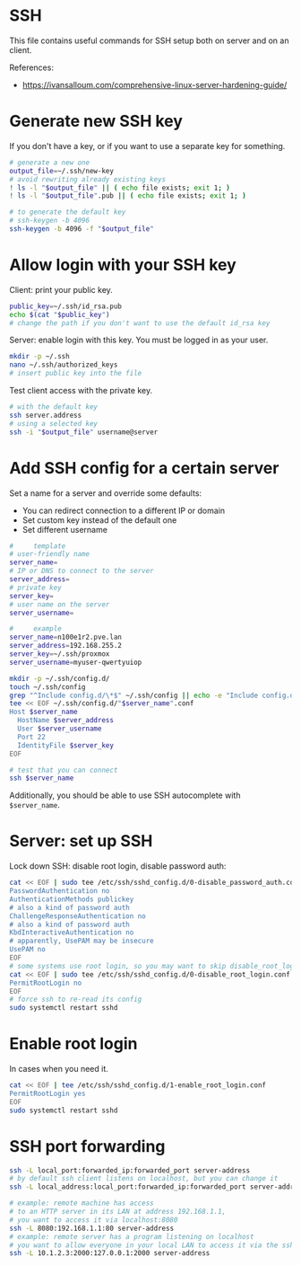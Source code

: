 
# SSH

This file contains useful commands for SSH setup both on server and on an client.

References:
- https://ivansalloum.com/comprehensive-linux-server-hardening-guide/

# Generate new SSH key

If you don't have a key, or if you want to use a separate key for something.

```bash
# generate a new one
output_file=~/.ssh/new-key
# avoid rewriting already existing keys
! ls -l "$output_file" || ( echo file exists; exit 1; )
! ls -l "$output_file".pub || ( echo file exists; exit 1; )

# to generate the default key
# ssh-keygen -b 4096
ssh-keygen -b 4096 -f "$output_file"
```

# Allow login with your SSH key

Client: print your public key.

```bash
public_key=~/.ssh/id_rsa.pub
echo $(cat "$public_key")
# change the path if you don't want to use the default id_rsa key
```

Server: enable login with this key.
You must be logged in as your user.

```bash
mkdir -p ~/.ssh
nano ~/.ssh/authorized_keys
# insert public key into the file
```

Test client access with the private key.

```bash
# with the default key
ssh server.address
# using a selected key
ssh -i "$output_file" username@server
```

# Add SSH config for a certain server

Set a name for a server and override some defaults:
- You can redirect connection to a different IP or domain
- Set custom key instead of the default one
- Set different username

```bash
#     template
# user-friendly name
server_name=
# IP or DNS to connect to the server
server_address=
# private key
server_key=
# user name on the server
server_username=

#     example
server_name=n100e1r2.pve.lan
server_address=192.168.255.2
server_key=~/.ssh/proxmox
server_username=myuser-qwertyuiop

mkdir -p ~/.ssh/config.d/
touch ~/.ssh/config
grep "^Include config.d/\*$" ~/.ssh/config || echo -e "Include config.d/*\n\n$(cat ~/.ssh/config)" >> ~/.ssh/config
tee << EOF ~/.ssh/config.d/"$server_name".conf
Host $server_name
  HostName $server_address
  User $server_username
  Port 22
  IdentityFile $server_key
EOF

# test that you can connect
ssh $server_name
```

Additionally, you should be able to use SSH autocomplete with `$server_name`.

# Server: set up SSH

Lock down SSH: disable root login, disable password auth:

```bash
cat << EOF | sudo tee /etc/ssh/sshd_config.d/0-disable_password_auth.conf
PasswordAuthentication no
AuthenticationMethods publickey
# also a kind of password auth
ChallengeResponseAuthentication no
# also a kind of password auth
KbdInteractiveAuthentication no
# apparently, UsePAM may be insecure
UsePAM no
EOF
# some systems use root login, so you may want to skip disable_root_login
cat << EOF | sudo tee /etc/ssh/sshd_config.d/0-disable_root_login.conf
PermitRootLogin no
EOF
# force ssh to re-read its config
sudo systemctl restart sshd
```

# Enable root login

In cases when you need it.

```bash
cat << EOF | tee /etc/ssh/sshd_config.d/1-enable_root_login.conf
PermitRootLogin yes
EOF
sudo systemctl restart sshd
```

# SSH port forwarding

```bash
ssh -L local_port:forwarded_ip:forwarded_port server-address
# by default ssh client listens on localhost, but you can change it
ssh -L local_address:local_port:forwarded_ip:forwarded_port server-address

# example: remote machine has access
# to an HTTP server in its LAN at address 192.168.1.1,
# you want to access it via localhost:8080
ssh -L 8080:192.168.1.1:80 server-address
# example: remote server has a program listening on localhost
# you want to allow everyone in your local LAN to access it via the ssh client machine
ssh -L 10.1.2.3:2000:127.0.0.1:2000 server-address
```
